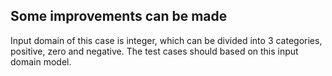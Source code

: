 ## Some improvements can be made

Input domain of this case is integer, which can be divided into 3 categories, positive, zero and negative. The test cases should based on this input domain model.